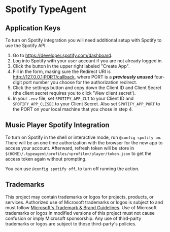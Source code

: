# Spotify TypeAgent

## Application Keys

To turn on Spotify integration you will need additional setup with Spotify to use the Spotify API.

1. Go to https://developer.spotify.com/dashboard.
2. Log into Spotify with your user account if you are not already logged in.
3. Click the button in the upper right labeled "Create App".
4. Fill in the form, making sure the Redirect URI is http://127.0.0.1:PORT/callback, where PORT is a **_previously unused_** four-digit port number you choose for the authorization redirect.
5. Click the settings button and copy down the Client ID and Client Secret (the client secret requires you to click 'View client secret').
6. In your `.env` file, set `SPOTIFY_APP_CLI` to your Client ID and `SPOTIFY_APP_CLISEC` to your Client Secret. Also set `SPOTIFY_APP_PORT` to the PORT on your local machine that you chose in step 4.

## Music Player Spotify Integration

To turn on Spotify in the shell or interactive mode, run `@config spotify on`. There will be an one time authorization with the browser for the new app to access your account. Afterward, refresh token will be store in `$(HOME)/.typeagent/profiles/<profile>/player/token.json` to get the access token again without prompting.

You can use `@config spotify off`, to turn off running the action.

## Trademarks

This project may contain trademarks or logos for projects, products, or services. Authorized use of Microsoft
trademarks or logos is subject to and must follow
[Microsoft's Trademark & Brand Guidelines](https://www.microsoft.com/en-us/legal/intellectualproperty/trademarks/usage/general).
Use of Microsoft trademarks or logos in modified versions of this project must not cause confusion or imply Microsoft sponsorship.
Any use of third-party trademarks or logos are subject to those third-party's policies.

